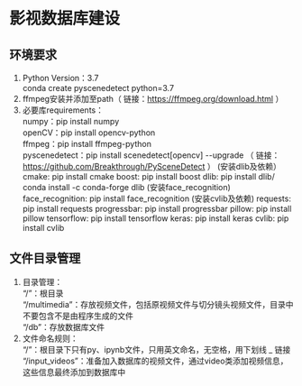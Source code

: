 # 影视数据库建设

## 环境要求
1. Python Version：3.7  
    conda create pyscenedetect python=3.7  
2. ffmpeg安装并添加至path（ 链接：https://ffmpeg.org/download.html ）
3. 必要库requirements：  
    numpy：pip install numpy   
    openCV：pip install opencv-python  
    ffmpeg：pip install ffmpeg-python  
    pyscenedetect：pip install scenedetect[opencv] --upgrade （ 链接：https://github.com/Breakthrough/PySceneDetect ） 
    (安装dlib及依赖）
    cmake: pip install cmake
    boost: pip install boost
    dlib: pip install dlib/ conda install -c conda-forge dlib
    (安装face_recognition)
    face_recognition: pip install face_recognition
    (安装cvlib及依赖)
    requests: pip install requests
    progressbar: pip install progressbar
    pillow: pip install pillow
    tensorflow: pip install tensorflow
    keras: pip install keras
    cvlib: pip install cvlib
    

## 文件目录管理
1. 目录管理：  
“/”：根目录  
“/multimedia”：存放视频文件，包括原视频文件与切分镜头视频文件，目录中不要包含不是由程序生成的文件  
“/db”：存放数据库文件  
2. 文件命名规则：  
“/”：根目录下只有py、ipynb文件，只用英文命名，无空格，用下划线 _ 链接  
“/input_videos”：准备加入数据库的视频文件，通过video类添加视频信息，这些信息最终添加到数据库中